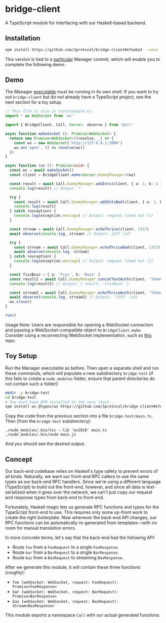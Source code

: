 # bridge-client
A TypeScript module for interfacing with our Haskell-based backend.

## Installation
```bash
npm install https://github.com/1protocol/bridge-client#e7eaba3 --save
```
This version is tied to a [particular](https://github.com/1protocol/vest-hs/tree/ead9ff36479135a68f47df4830a89b44218016d6)
Manager commit, which will enable you to complete the following demo.

## Demo
The Manager [executable](https://github.com/1protocol/vest-hs/releases/tag/v0.1-dummy-manager) must
be running in its own shell. If you want to try out `bridge-client` but do not already have a
TypeScript project, see the next section for a toy setup.
```typescript
// This file is also in test/example.ts.
import * as WebSocket from 'ws'

import { BridgeClient, Call, Server, observe } from '@src'

async function makeSocket (): Promise<WebSocket> {
  return new Promise<WebSocket>((resolve, _) => {
    const ws = new WebSocket('http://127.0.0.1:3000')
    ws.on('open', () => resolve(ws))
  })
}

async function run (): Promise<void> {
  const ws = await makeSocket()
  const client = BridgeClient.make<Server.DummyManager>(ws)

  const result = await Call.DummyManager.addInts(client, { a: 3, b: 4 })
  console.log(result) // Output: 7

  try {
    const result = await Call.DummyManager.addIntsBad(client, { a: 3, b: 4 })
    console.log(result)
  } catch (exception) {
    console.log(exception.message) // Output: request timed out (1)
  }

  const stream = await Call.DummyManager.echoThrice(client, 1337)
  await observe(console.log, stream) // Output: 1337 (x3)

  try {
    const stream = await Call.DummyManager.echoThriceBad(client, 1337)
    await observe(console.log, stream)
  } catch (exception) {
    console.log(exception.message) // Output: request timed out (1)
  }

  const fizzBuzz = { a: 'Fizz', b: 'Buzz' }
  const result2 = await Call.DummyManager.concatTextAuth(client, 'Token', fizzBuzz)
  console.log(result2) // Output: { result: 'FizzBuzz' }

  const stream2 = await Call.DummyManager.echoThriceAuth(client, 'Token', '1337')
  await observe(console.log, stream2) // Output: '1337' (x3)
  ws.close()
}

run()
```
Usage Note: Users are responsible for opening a WebSocket connection and passing a
WebSocket-compatible object to `BridgeClient.make`. Consider using a reconnecting WebSocket
implementation, such as [this](https://github.com/pladaria/reconnecting-websocket) repo.

## Toy Setup
Run the Manager executable as before. Then open a separate shell and run these commands, which will
populate a new subdirectory `bridge-test` (if this fails to create a `node_modules` folder, ensure
that parent directories do not contain such a folder):
```bash
mkdir -p bridge-test
cd bridge-test
# You must have NPM installed at the very least...
npm install ws @types/ws https://github.com/1protocol/bridge-client#e7eaba3 typescript node
```
Copy the code from the previous section into a file `bridge-test/main.ts`. Then (from the
`bridge-test` subdirectory):
```
./node_modules/.bin/tsc --lib 'es2018' main.ts
./node_modules/.bin/node main.js
```
And you should see the desired output.

## Concept
Our back-end codebase relies on Haskell's type safety to prevent errors of all kinds. Naturally, we
want our front-end RPC callers to use the same types as our back-end RPC handlers. Since we're using
a different language (TypeScript) to build out the front-end, however, and since all data is
text-serialized when it goes over the network, we can't just copy our request and response types
from back-end to front-end.

Fortunately, Haskell magic lets us generate RPC functions and types for the TypeScript front-end to
use. This requires only some up-front work to create the right boilerplate. Now whenever the
back-end API changes, our RPC functions can be automatically re-generated from templates—with no
room for manual translation errors.

In more concrete terms, let's say that the back-end had the following API:
- Route `foo` from a `FooRequest` to a single `FooResponse`.
- Route `bar` from a `BarRequest` to a single `BarResponse`.
- Route `baz` from a `BazRequest` to streaming `BazResponse`.

After we generate this module, it will contain these three functions (roughly):
- `foo (webSocket: WebSocket, request: FooRequest): Promise<FooResponse>`
- `bar (webSocket: WebSocket, request: BarRequest): Promise<BarResponse>`
- `baz (webSocket: WebSocket, request: BazRequest): Stream<BazResponse>`

This module exports a namespace `Call` with our actual generated functions.
